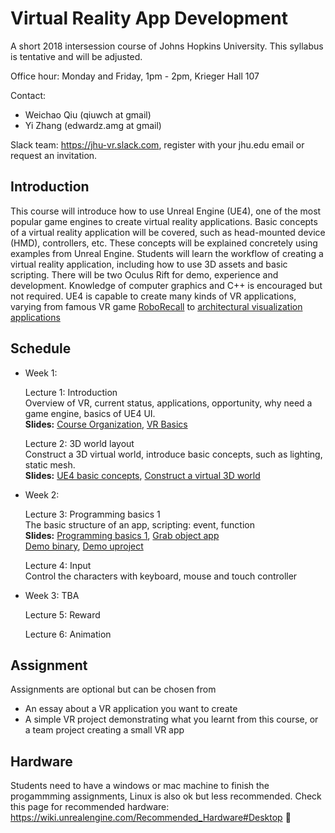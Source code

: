 Virtual Reality App Development
===============================

A short 2018 intersession course of Johns Hopkins University. This syllabus is tentative and will be adjusted.

Office hour: Monday and Friday, 1pm - 2pm, Krieger Hall 107

Contact:
- Weichao Qiu (qiuwch at gmail)
- Yi Zhang (edwardz.amg at gmail)

Slack team: https://jhu-vr.slack.com, register with your jhu.edu email or request an invitation.

Introduction
------------

This course will introduce how to use Unreal Engine (UE4), one of the most popular game engines to create virtual reality applications. Basic concepts of a virtual reality application will be covered, such as head-mounted device (HMD), controllers, etc. These concepts will be explained concretely using examples from Unreal Engine. Students will learn the workflow of creating a virtual reality application, including how to use 3D assets and basic scripting. There will be two Oculus Rift for demo, experience and development. Knowledge of computer graphics and C++ is encouraged but not required. UE4 is capable to create many kinds of VR applications, varying from famous VR game [RoboRecall](https://www.oculus.com/experiences/rift/1081190428622821/) to [architectural visualization applications](https://ue4arch.com/)

Schedule
--------

- Week 1:

	Lecture 1: Introduction<br>
	Overview of VR, current status, applications, opportunity, why need a game engine, basics of UE4 UI. <br>
	**Slides:** [Course Organization](https://docs.google.com/presentation/d/1xspm3MhUQbsd4o0ITUP7-gqWT_aF1Ecu_fs_RVocqPw/edit?usp=sharing), [VR Basics](https://docs.google.com/presentation/d/1EJGU6QsQmBWHGgnJ3VteoUi73z4uC6KTf5S8swpemJY/edit?usp=sharing)

	Lecture 2: 3D world layout<br>
	Construct a 3D virtual world, introduce basic concepts, such as lighting, static mesh.<br>
	**Slides:** [UE4 basic concepts](https://docs.google.com/presentation/d/1KSNGClZdTFn7Y_48W9fsr86wQSFnRlnfzDH3I-b9QjU/edit?usp=sharing), [Construct a virtual 3D world](https://docs.google.com/presentation/d/1nq07BDw8IDAHz4HAxsC9sGmQ6cixc3FLRzPtmC1Gzpk/edit?usp=sharing)

- Week 2:

	Lecture 3: Programming basics 1<br>
	The basic structure of an app, scripting: event, function<br>
	**Slides:** [Programming basics 1](https://docs.google.com/presentation/d/1MkAUpTh6KD89GsBsfQEFMX5JpPhZWW7cstyFnDsxTTY/edit?usp=sharing), [Grab object app](https://docs.google.com/presentation/d/1tsLrNrGJQvdBR1bncz01CizRXxZCNBHT3yMxD47LU8k/edit?usp=sharing) <br>
	[Demo binary](https://github.com/jhu-vr/jhu-vr.github.io/blob/master/FirstPerson_Grab_binary.zip), [Demo uproject](https://github.com/jhu-vr/jhu-vr.github.io/blob/master/FirstPerson_Grab_uproject.zip)

	Lecture 4: Input<br>
	Control the characters with keyboard, mouse and touch controller

- Week 3: TBA

	Lecture 5: Reward<br>

	Lecture 6: Animation<br>

Assignment
----------

Assignments are optional but can be chosen from
- An essay about a VR application you want to create
- A simple VR project demonstrating what you learnt from this course, or a team project creating a small VR app

Hardware
--------

Students need to have a windows or mac machine to finish the progammming assignments, Linux is also ok but less recommended. Check this page for recommended hardware: https://wiki.unrealengine.com/Recommended_Hardware#Desktop 
